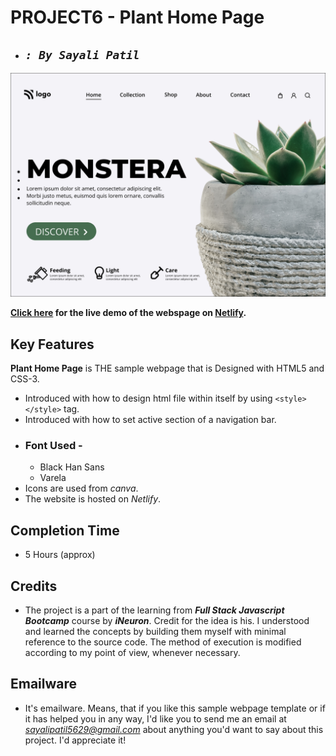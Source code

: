 # **PROJECT6 - Plant Home Page**

- ## _`: By Sayali Patil`_

![Plant Home Page](./Plant%20Home%20Page.png)

**[Click here](https://plant-home-page-saya.netlify.app/) for the live demo of the webspage on [Netlify](https://www.netlify.com/).**

## Key Features

**Plant Home Page** is THE sample webpage that is Designed with HTML5 and CSS-3.

- Introduced with how to design html file within itself by using `<style> </style>` tag.
- Introduced with how to set active section of a navigation bar.
- ### Font Used -
  - Black Han Sans
  - Varela
- Icons are used from _canva_.
- The website is hosted on _Netlify_.

## Completion Time

- 5 Hours (approx)

## Credits

- The project is a part of the learning from **_Full Stack Javascript Bootcamp_** course by **_iNeuron_**. Credit for the idea is his. I understood and learned the concepts by building them myself with minimal reference to the source code. The method of execution is modified according to my point of view, whenever necessary.

## Emailware

- It's emailware. Means, that if you like this sample webpage template or if it has helped you in any way, I'd like you to send me an email at *sayalipatil5629@gmail.com* about anything you'd want to say about this project. I'd appreciate it!
